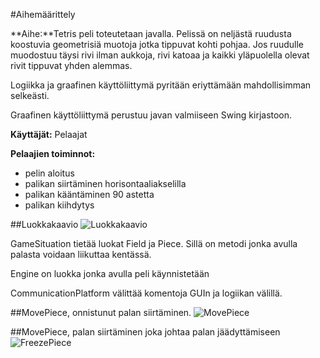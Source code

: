 #Aihemäärittely


**Aihe:**Tetris peli toteutetaan javalla. Pelissä on neljästä ruudusta koostuvia geometrisiä muotoja jotka tippuvat kohti pohjaa. Jos ruudulle muodostuu täysi rivi ilman aukkoja, rivi katoaa ja kaikki yläpuolella olevat rivit tippuvat yhden alemmas.


Logiikka ja graafinen käyttöliittymä pyritään eriyttämään mahdollisimman selkeästi.

Graafinen käyttöliittymä perustuu javan valmiiseen Swing kirjastoon.

**Käyttäjät:** Pelaajat

**Pelaajien toiminnot:**
- pelin aloitus
- palikan siirtäminen horisontaaliakselilla
- palikan kääntäminen 90 astetta
- palikan kiihdytys


##Luokkakaavio
![Luokkakaavio](/Dokumentaatio/LuokkaKaavio.png)

GameSituation tietää luokat Field ja Piece. Sillä on metodi jonka avulla palasta voidaan liikuttaa kentässä.

Engine on luokka jonka avulla peli käynnistetään

CommunicationPlatform välittää komentoja GUIn ja logiikan välillä.

##MovePiece, onnistunut palan siirtäminen.
![MovePiece](/Dokumentaatio/Sekvenssikaaviot/movePiece.png)

##MovePiece, palan siirtäminen joka johtaa palan jäädyttämiseen
![FreezePiece](/Dokumentaatio/Sekvenssikaaviot/freezePiece.png)